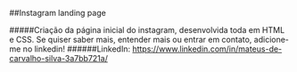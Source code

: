 ##Instagram landing page

#####Criação da página inicial do instagram, desenvolvida toda em HTML e CSS. Se quiser saber mais, entender mais ou entrar em contato, adicione-me no linkedin!
######LinkedIn: https://www.linkedin.com/in/mateus-de-carvalho-silva-3a7bb721a/
